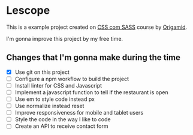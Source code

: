 # Lescope

This is a example project created on [CSS com SASS](https://www.origamid.com/curso/css-com-sass/)
course by [Origamid](https://www.origamid.com).

I'm gonna improve this project by my free time.

## Changes that I'm gonna make during the time
- [x] Use git on this project
- [ ] Configure a npm workflow to build the project
- [ ] Install linter for CSS and Javascript
- [ ] Implement a javascript function to tell if the restaurant is open
- [ ] Use em to style code instead px
- [ ] Use normalize instead reset
- [ ] Improve responsiveness for mobile and tablet users
- [ ] Style the code in the way I like to code
- [ ] Create an API to receive contact form
